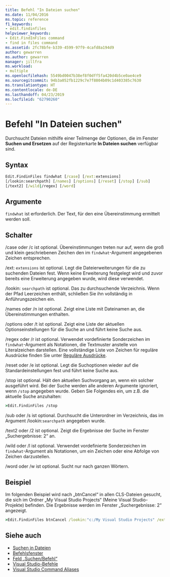```yaml
---
title: Befehl "In Dateien suchen"
ms.date: 11/04/2016
ms.topic: reference
f1_keywords:
- edit.findinfiles
helpviewer_keywords:
- Edit.FindInFiles command
- find in files command
ms.assetid: 2fc78bfe-b339-4599-97f9-4cafd8a194d9
author: gewarren
ms.author: gewarren
manager: jillfra
ms.workload:
- multiple
ms.openlocfilehash: 5549bd0047b38ef8f0dff5fa420d4b5ce0ae4ce9
ms.sourcegitcommit: 94b3a052fb1229c7e7f8804b09c1d403385c7630
ms.translationtype: HT
ms.contentlocale: de-DE
ms.lasthandoff: 04/23/2019
ms.locfileid: "62790260"
---
```

# <a name="find-in-files-command"></a>Befehl "In Dateien suchen"
Durchsucht Dateien mithilfe einer Teilmenge der Optionen, die im Fenster **Suchen und Ersetzen** auf der Registerkarte **In Dateien suchen** verfügbar sind.

## <a name="syntax"></a>Syntax

```cmd
Edit.FindinFiles findwhat [/case] [/ext:extensions]
[/lookin:searchpath] [/names] [/options] [/reset] [/stop] [/sub]
[/text2] [/wild|/regex] [/word]
```

## <a name="arguments"></a>Argumente
 `findwhat` ist erforderlich. Der Text, für den eine Übereinstimmung ermittelt werden soll.

## <a name="switches"></a>Schalter
 /case oder /c ist optional. Übereinstimmungen treten nur auf, wenn die groß und klein geschriebenen Zeichen den im `findwhat`-Argument angegebenen Zeichen entsprechen.

 /ext: `extensions` ist optional. Legt die Dateierweiterungen für die zu suchenden Dateien fest. Wenn keine Erweiterung festgelegt wird und zuvor bereits eine Erweiterung angegeben wurde, wird diese verwendet.

 /lookin: `searchpath` ist optional. Das zu durchsuchende Verzeichnis. Wenn der Pfad Leerzeichen enthält, schließen Sie ihn vollständig in Anführungszeichen ein.

 /names oder /n ist optional. Zeigt eine Liste mit Dateinamen an, die Übereinstimmungen enthalten.

 /options oder /t ist optional. Zeigt eine Liste der aktuellen Optionseinstellungen für die Suche an und führt keine Suche aus.

 /regex oder /r ist optional. Verwendet vordefinierte Sonderzeichen im `findwhat`-Argument als Notationen, die Textmuster anstelle von Literalzeichen darstellen. Eine vollständige Liste von Zeichen für reguläre Ausdrücke finden Sie unter [Reguläre Ausdrücke](../../ide/using-regular-expressions-in-visual-studio.md).

 /reset oder /e ist optional. Legt die Suchoptionen wieder auf die Standardeinstellungen fest und führt keine Suche aus.

 /stop ist optional. Hält den aktuellen Suchvorgang an, wenn ein solcher ausgeführt wird. Bei der Suche werden alle anderen Argumente ignoriert, wenn `/stop` angegeben wurde. Geben Sie Folgendes ein, um z.B. die aktuelle Suche anzuhalten:

```cmd
>Edit.FindinFiles /stop
```

 /sub oder /s ist optional. Durchsucht die Unterordner im Verzeichnis, das im Argument /lookin:`searchpath` angegeben wurde.

 /text2 oder /2 ist optional. Zeigt die Ergebnisse der Suche im Fenster „Suchergebnisse: 2“ an.

 /wild oder /l ist optional. Verwendet vordefinierte Sonderzeichen im `findwhat`-Argument als Notationen, um ein Zeichen oder eine Abfolge von Zeichen darzustellen.

 /word oder /w ist optional. Sucht nur nach ganzen Wörtern.

## <a name="example"></a>Beispiel
 Im folgenden Beispiel wird nach „btnCancel“ in allen CLS-Dateien gesucht, die sich im Ordner „My Visual Studio Projects“ (Meine Visual Studio-Projekte) befinden. Die Ergebnisse werden im Fenster „Suchergebnisse: 2“ angezeigt.

```cmd
>Edit.FindinFiles btnCancel /lookin:"c:/My Visual Studio Projects" /ext:*.cls /text2
```

## <a name="see-also"></a>Siehe auch

- [Suchen in Dateien](../../ide/find-in-files.md)
- [Befehlsfenster](../../ide/reference/command-window.md)
- [Feld „Suchen/Befehl“](../../ide/find-command-box.md)
- [Visual Studio-Befehle](../../ide/reference/visual-studio-commands.md)
- [Visual Studio Command Aliases](../../ide/reference/visual-studio-command-aliases.md)